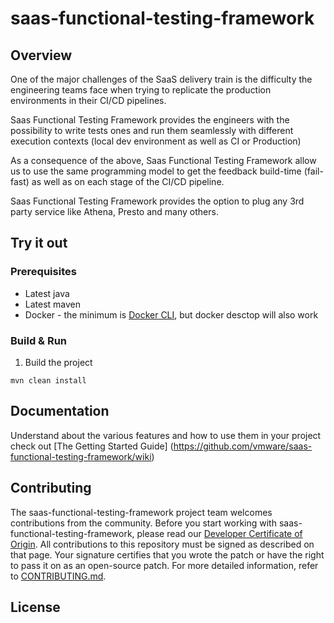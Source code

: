 # saas-functional-testing-framework

## Overview

One of the major challenges of the SaaS delivery train is the difficulty the engineering teams face when trying to replicate the production environments in their CI/CD pipelines.

Saas Functional Testing Framework provides the engineers with the possibility to write tests ones and run them seamlessly with different execution contexts (local dev environment as well as CI or Production)

As a consequence of the above, Saas Functional Testing Framework allow us to use the same programming model to get the feedback build-time (fail-fast) as well as on each stage of the CI/CD pipeline.

Saas Functional Testing Framework provides the option to plug any 3rd party service like Athena, Presto and many others.


## Try it out

### Prerequisites

* Latest java
* Latest maven
* Docker - the minimum is [Docker CLI]( https://github.com/docker/cli), but docker desctop will also work

### Build & Run

1. Build the project
```shell
mvn clean install
```

## Documentation

Understand about the various features and how to use them in your project check out [The Getting Started Guide]
(https://github.com/vmware/saas-functional-testing-framework/wiki)  

## Contributing

The saas-functional-testing-framework project team welcomes contributions from the community. Before you start working with saas-functional-testing-framework, please
read our [Developer Certificate of Origin](https://cla.vmware.com/dco). All contributions to this repository must be
signed as described on that page. Your signature certifies that you wrote the patch or have the right to pass it on
as an open-source patch. For more detailed information, refer to [CONTRIBUTING.md](CONTRIBUTING.md).

## License

